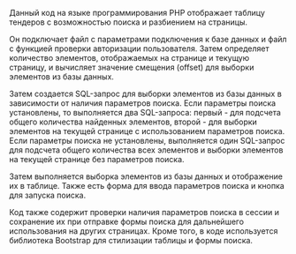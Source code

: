 Данный код на языке программирования PHP отображает таблицу тендеров с возможностью поиска и разбиением на страницы.

Он подключает файл с параметрами подключения к базе данных и файл с функцией проверки авторизации пользователя. Затем определяет количество элементов, отображаемых на странице и текущую страницу, и вычисляет значение смещения (offset) для выборки элементов из базы данных.

Затем создается SQL-запрос для выборки элементов из базы данных в зависимости от наличия параметров поиска. Если параметры поиска установлены, то выполняется два SQL-запроса: первый - для подсчета общего количества найденных элементов, второй - для выборки элементов на текущей странице с использованием параметров поиска. Если параметры поиска не установлены, выполняется один SQL-запрос для подсчета общего количества всех элементов и выборки элементов на текущей странице без параметров поиска.

Затем выполняется выборка элементов из базы данных и отображение их в таблице. Также есть форма для ввода параметров поиска и кнопка для запуска поиска.

Код также содержит проверки наличия параметров поиска в сессии и сохранение их при отправке формы поиска для дальнейшего использования на других страницах. Кроме того, в коде используется библиотека Bootstrap для стилизации таблицы и формы поиска.
